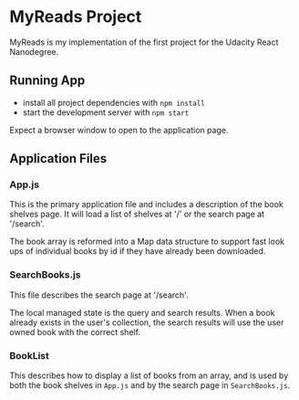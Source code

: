 # MyReads Project

MyReads is my implementation of the first project for the Udacity React Nanodegree.


## Running App

* install all project dependencies with `npm install`
* start the development server with `npm start`

Expect a browser window to open to the application page.

## Application Files

### App.js

This is the primary application file and includes a description of the book shelves page.
It will load a list of shelves at '/' or the search page at '/search'.

The book array is reformed into a Map data structure to support fast look ups
of individual books by id if they have already been downloaded.

### SearchBooks.js

This file describes the search page at '/search'.

The local managed state is the query and search results.
When a book already exists in the user's collection, the
search results will use the user owned book with the correct shelf.

### BookList

This describes how to display a list of books from an array,
and is used by both the book shelves in `App.js` and by the search page in `SearchBooks.js`.